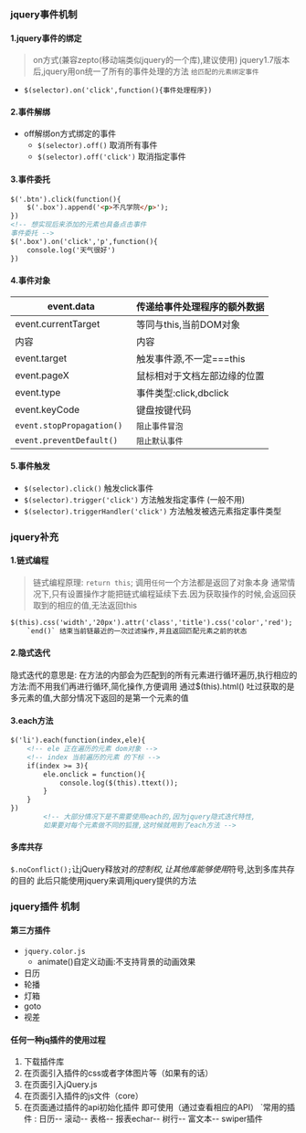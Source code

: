 ### jquery事件机制
#### 1.jquery事件的绑定
> on方式(兼容zepto(移动端类似jquery的一个库),建议使用) 
jquery1.7版本后,jquery用on统一了所有的事件处理的方法 `给匹配的元素绑定事件`
* `$(selector).on('click',function(){事件处理程序})`
#### 2.事件解绑
* off解绑on方式绑定的事件
    * `$(selector).off()` 取消所有事件
    * `$(selector).off('click')` 取消指定事件
#### 3.事件委托
``` html
$('.btn').click(function(){
    $('.box').append('<p>不凡学院</p>');
})
<!-- 想实现后来添加的元素也具备点击事件
事件委托 -->
$('.box').on('click','p',function(){
    console.log('天气很好')
})
```
#### 4.事件对象
| event.data            |   传递给事件处理程序的额外数据 |
| ----                  |  ---- |
| event.currentTarget   | 等同与this,当前DOM对象 |
| 内容  |   内容 |
| event.target          | 触发事件源,不一定===this |
| event.pageX           |  鼠标相对于文档左部边缘的位置 |
| event.type            |  事件类型:click,dbclick |
| event.keyCode         |  键盘按键代码 |
| `event.stopPropagation() `        |  `阻止事件冒泡` |
| `event.preventDefault()`         |  `阻止默认事件` |
#### 5.事件触发
* `$(selector).click()` 触发click事件
* `$(selector).trigger('click')` 方法触发指定事件 (一般不用) 
* `$(selector).triggerHandler('click')` 方法触发被选元素指定事件类型
### jquery补充
#### 1.链式编程
> 链式编程原理: `return this`; 调用`任何`一个方法都是返回了对象本身
通常情况下,只有设置操作才能把链式编程延续下去.因为获取操作的时候,会返回获取到的相应的值,无法返回this
``` html
$(this).css('width','20px').attr('class','title').css('color','red');
    `end()` 结束当前链最近的一次过滤操作,并且返回匹配元素之前的状态
```
#### 2.隐式迭代
隐式迭代的意思是: 在方法的内部会为匹配到的所有元素进行循环遍历,执行相应的方法:而不用我们再进行循环,简化操作,方便调用
通过$(this).html() 吐过获取的是多元素的值,大部分情况下返回的是第一个元素的值
#### 3.each方法
``` html
$('li').each(function(index,ele){
    <!-- ele 正在遍历的元素 dom对象 -->
    <!-- index 当前遍历的元素 的下标 -->
    if(index >= 3){
        ele.onclick = function(){
            console.log($(this).ttext());
        }
    }
})
        <!-- 大部分情况下是不需要使用each的,因为jquery隐式迭代特性,
        如果要对每个元素做不同的狐狸,这时候就用到了each方法 -->
```
#### 多库共存
`$.noConflict();`让jQuery释放对$的控制权,让其他库能够使用$符号,达到多库共存的目的
此后只能使用jquery来调用jquery提供的方法
### jquery插件 机制
#### 第三方插件
* `jquery.color.js`
    * animate()自定义动画:不支持背景的动画效果
* 日历
* 轮播
* 灯箱
* goto
* 视差
#### 任何一种jq插件的使用过程
1. 下载插件库
2. 在页面引入插件的css或者字体图片等（如果有的话）
3. 在页面引入jQuery.js
4. 在页面引入插件的js文件（core）
5. 在页面通过插件的api初始化插件 即可使用（通过查看相应的API）
`常用的插件 : 日历-- 滚动-- 表格-- 报表echar-- 树行-- 富文本--
swiper插件